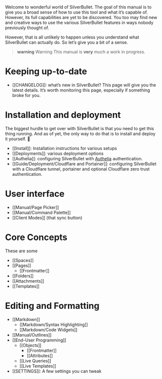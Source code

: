 Welcome to wonderful world of SilverBullet. The goal of this manual is to give you a broad sense of how to use this tool and what it’s capable of. However, its full capabilities are yet to be discovered. You too may find new and creative ways to use the various SilverBullet features in ways nobody previously thought of.

However, that is all unlikely to happen unless you understand what SilverBullet can actually do. So let’s give you a bit of a sense.

> **warning** Warning
> This manual is **very** much a work in progress.

# Keeping up-to-date
* [[CHANGELOG]]: what’s new in SilverBullet? This page will give you the latest details. It’s worth monitoring this page, especially if something broke for you.

# Installation and deployment
The biggest hurdle to get over with SilverBullet is that you need to get this thing running. And as of yet, the only way to do that is to install and deploy it yourself. 🤷

* [[Install]]: Installation instructions for various setups
* [[Deployments]]: various deployment options
* [[Authelia]]: configuring SilverBullet with [Authelia](https://www.authelia.com/) authentication.
* [[Guide/Deployment/Cloudflare and Portainer]]: configuring SilverBullet with a Cloudflare tunnel, portainer and optional Cloudflare zero trust authentication.

# User interface
* [[Manual/Page Picker]]
* [[Manual/Command Palette]]
* [[Client Modes]] (that sync button)

# Core Concepts
These are some 
* [[Spaces]]
* [[Pages]]
  * [[Frontmatter]]
* [[Folders]]
* [[Attachments]]
* [[Templates]]

# Editing and Formatting
* [[Markdown]]
  * [[Markdown/Syntax Highlighting]]
  * [[Markdown/Code Widgets]]
* [[Manual/Outlines]]
* [[End-User Programming]]
  * [[Objects]]
    * [[Frontmatter]]
    * [[Attributes]]
  * [[Live Queries]]
  * [[Live Templates]]
* [[SETTINGS]]: A few settings you can tweak
